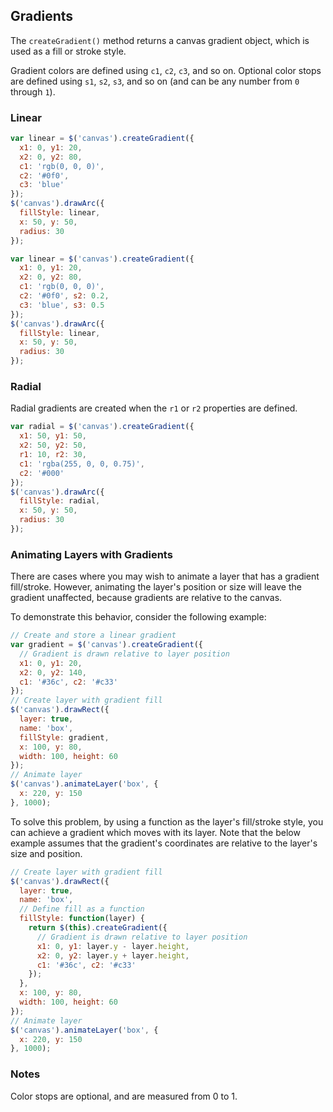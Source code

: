 ## Gradients

The `createGradient()` method returns a canvas gradient object, which is used as a fill or stroke style.

Gradient colors are defined using `c1`, `c2`, `c3`, and so on. Optional color stops are defined using `s1`, `s2`, `s3`, and so on (and can be any number from `0` through `1`).

### Linear

```javascript
var linear = $('canvas').createGradient({
  x1: 0, y1: 20,
  x2: 0, y2: 80,
  c1: 'rgb(0, 0, 0)',
  c2: '#0f0',
  c3: 'blue'
});
$('canvas').drawArc({
  fillStyle: linear,
  x: 50, y: 50,
  radius: 30
});
```

```javascript
var linear = $('canvas').createGradient({
  x1: 0, y1: 20,
  x2: 0, y2: 80,
  c1: 'rgb(0, 0, 0)',
  c2: '#0f0', s2: 0.2,
  c3: 'blue', s3: 0.5
});
$('canvas').drawArc({
  fillStyle: linear,
  x: 50, y: 50,
  radius: 30
});
```

### Radial

Radial gradients are created when the `r1` or `r2` properties are defined.

```javascript
var radial = $('canvas').createGradient({
  x1: 50, y1: 50,
  x2: 50, y2: 50,
  r1: 10, r2: 30,
  c1: 'rgba(255, 0, 0, 0.75)',
  c2: '#000'
});
$('canvas').drawArc({
  fillStyle: radial,
  x: 50, y: 50,
  radius: 30
});
```

### Animating Layers with Gradients

There are cases where you may wish to animate a layer that has a gradient fill/stroke. However, animating the layer's position or size will leave the gradient unaffected, because gradients are relative to the canvas.

To demonstrate this behavior, consider the following example:

```javascript
// Create and store a linear gradient
var gradient = $('canvas').createGradient({
  // Gradient is drawn relative to layer position
  x1: 0, y1: 20,
  x2: 0, y2: 140,
  c1: '#36c', c2: '#c33'
});
// Create layer with gradient fill
$('canvas').drawRect({
  layer: true,
  name: 'box',
  fillStyle: gradient,
  x: 100, y: 80,
  width: 100, height: 60
});
// Animate layer
$('canvas').animateLayer('box', {
  x: 220, y: 150
}, 1000);
```

To solve this problem, by using a function as the layer's fill/stroke style, you can achieve a gradient which moves with its layer. Note that the below example assumes that the gradient's coordinates are relative to the layer's size and position.

```javascript
// Create layer with gradient fill
$('canvas').drawRect({
  layer: true,
  name: 'box',
  // Define fill as a function
  fillStyle: function(layer) {
    return $(this).createGradient({
      // Gradient is drawn relative to layer position
      x1: 0, y1: layer.y - layer.height,
      x2: 0, y2: layer.y + layer.height,
      c1: '#36c', c2: '#c33'
    });
  },
  x: 100, y: 80,
  width: 100, height: 60
});
// Animate layer
$('canvas').animateLayer('box', {
  x: 220, y: 150
}, 1000);
```

### Notes

Color stops are optional, and are measured from 0 to 1.
